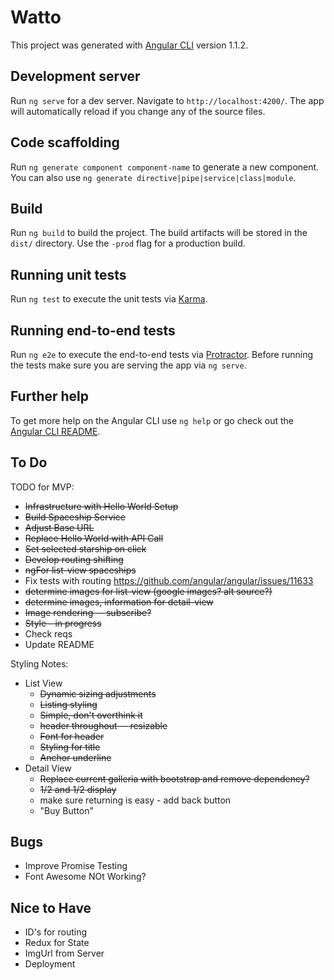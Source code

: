 # Watto

This project was generated with [Angular CLI](https://github.com/angular/angular-cli) version 1.1.2.

## Development server

Run `ng serve` for a dev server. Navigate to `http://localhost:4200/`. The app will automatically reload if you change any of the source files.

## Code scaffolding

Run `ng generate component component-name` to generate a new component. You can also use `ng generate directive|pipe|service|class|module`.

## Build

Run `ng build` to build the project. The build artifacts will be stored in the `dist/` directory. Use the `-prod` flag for a production build.

## Running unit tests

Run `ng test` to execute the unit tests via [Karma](https://karma-runner.github.io).

## Running end-to-end tests

Run `ng e2e` to execute the end-to-end tests via [Protractor](http://www.protractortest.org/).
Before running the tests make sure you are serving the app via `ng serve`.

## Further help

To get more help on the Angular CLI use `ng help` or go check out the [Angular CLI README](https://github.com/angular/angular-cli/blob/master/README.md).


## To Do
TODO for MVP: 
* ~~Infrastructure with Hello World Setup~~
* ~~Build Spaceship Service~~
* ~~Adjust Base URL~~
* ~~Replace Hello World with API Call~~
* ~~Set selected starship on click~~
* ~~Develop routing shifting~~
* ~~ngFor list-view spaceships~~
* Fix tests with routing https://github.com/angular/angular/issues/11633
* ~~determine images for list-view (google images? alt source?)~~
* ~~determine images, information for detail-view~~
* ~~Image rendering -- subscribe?~~
* ~~Style - in progress~~
* Check reqs
* Update README

Styling Notes: 
* List View
  * ~~Dynamic sizing adjustments~~
  * ~~Listing styling~~
  * ~~Simple, don't overthink it~~
  * ~~header throughout -- resizable~~
  * ~~Font for header~~
  * ~~Styling for title~~
  * ~~Anchor underline~~
* Detail View
  * ~~Replace current galleria with bootstrap and remove dependency?~~
  * ~~1/2 and 1/2 display~~
  * make sure returning is easy - add back button
  * "Buy Button"

## Bugs
* Improve Promise Testing
* Font Awesome NOt Working?

## Nice to Have
* ID's for routing
* Redux for State
* ImgUrl from Server
* Deployment



